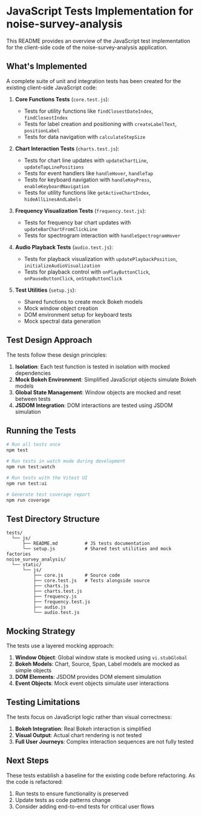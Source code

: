 # JavaScript Tests Implementation for noise-survey-analysis

This README provides an overview of the JavaScript test implementation for the client-side code of the noise-survey-analysis application.

## What's Implemented

A complete suite of unit and integration tests has been created for the existing client-side JavaScript code:

1. **Core Functions Tests** (`core.test.js`):
   - Tests for utility functions like `findClosestDateIndex`, `findClosestIndex`
   - Tests for label creation and positioning with `createLabelText`, `positionLabel`
   - Tests for data navigation with `calculateStepSize`

2. **Chart Interaction Tests** (`charts.test.js`):
   - Tests for chart line updates with `updateChartLine`, `updateTapLinePositions`
   - Tests for event handlers like `handleHover`, `handleTap`
   - Tests for keyboard navigation with `handleKeyPress`, `enableKeyboardNavigation`
   - Tests for utility functions like `getActiveChartIndex`, `hideAllLinesAndLabels`

3. **Frequency Visualization Tests** (`frequency.test.js`):
   - Tests for frequency bar chart updates with `updateBarChartFromClickLine`
   - Tests for spectrogram interaction with `handleSpectrogramHover`

4. **Audio Playback Tests** (`audio.test.js`):
   - Tests for playback visualization with `updatePlaybackPosition`, `initializeAudioVisualization`
   - Tests for playback control with `onPlayButtonClick`, `onPauseButtonClick`, `onStopButtonClick`

5. **Test Utilities** (`setup.js`):
   - Shared functions to create mock Bokeh models
   - Mock window object creation
   - DOM environment setup for keyboard tests
   - Mock spectral data generation

## Test Design Approach

The tests follow these design principles:

1. **Isolation**: Each test function is tested in isolation with mocked dependencies
2. **Mock Bokeh Environment**: Simplified JavaScript objects simulate Bokeh models
3. **Global State Management**: Window objects are mocked and reset between tests
4. **JSDOM Integration**: DOM interactions are tested using JSDOM simulation

## Running the Tests

```bash
# Run all tests once
npm test

# Run tests in watch mode during development
npm run test:watch

# Run tests with the Vitest UI
npm run test:ui

# Generate test coverage report
npm run coverage
```

## Test Directory Structure

```
tests/
  └── js/
      ├── README.md          # JS tests documentation
      └── setup.js           # Shared test utilities and mock factories
noise_survey_analysis/
  └── static/
      └── js/
          ├── core.js        # Source code
          ├── core.test.js   # Tests alongside source
          ├── charts.js
          ├── charts.test.js
          ├── frequency.js
          ├── frequency.test.js
          ├── audio.js
          └── audio.test.js
```

## Mocking Strategy

The tests use a layered mocking approach:

1. **Window Object**: Global window state is mocked using `vi.stubGlobal`
2. **Bokeh Models**: Chart, Source, Span, Label models are mocked as simple objects
3. **DOM Elements**: JSDOM provides DOM element simulation
4. **Event Objects**: Mock event objects simulate user interactions

## Testing Limitations

The tests focus on JavaScript logic rather than visual correctness:

1. **Bokeh Integration**: Real Bokeh interaction is simplified
2. **Visual Output**: Actual chart rendering is not tested
3. **Full User Journeys**: Complex interaction sequences are not fully tested

## Next Steps

These tests establish a baseline for the existing code before refactoring. As the code is refactored:

1. Run tests to ensure functionality is preserved
2. Update tests as code patterns change
3. Consider adding end-to-end tests for critical user flows 